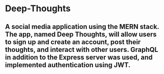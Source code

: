 # Deep-Thoughts

## A social media application using the MERN stack. The app, named Deep Thoughts, will allow users to sign up and create an account, post their thoughts, and interact with other users. GraphQL in addition to the Express server was used, and implemented authentication using JWT.
